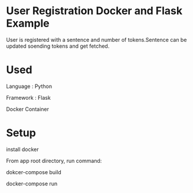 # User Registration Docker and Flask Example 

User is registered with a sentence and number of tokens.Sentence can be updated soending tokens and get fetched.

# Used

Language : Python

Framework : Flask

Docker Container

# Setup

install docker

From app root directory, run command: 

dokcer-compose build 

docker-compose run
